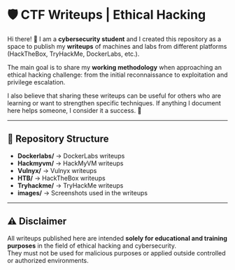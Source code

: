 # 🛡️ CTF Writeups | Ethical Hacking

Hi there! 👋 I am a **cybersecurity student** and I created this repository as a space to publish my **writeups** of machines and labs from different platforms (HackTheBox, TryHackMe, DockerLabs, etc.).

The main goal is to share my **working methodology** when approaching an ethical hacking challenge: from the initial reconnaissance to exploitation and privilege escalation.  

I also believe that sharing these writeups can be useful for others who are learning or want to strengthen specific techniques. If anything I document here helps someone, I consider it a success. 🚀  

---

## 📂 Repository Structure

- **Dockerlabs/** → DockerLabs writeups
- **Hackmyvm/** → HackMyVM writeups
- **Vulnyx/** → Vulnyx writeups  
- **HTB/** → HackTheBox writeups  
- **Tryhackme/** → TryHackMe writeups  
- **images/** → Screenshots used in the writeups

---

## ⚠️ Disclaimer

All writeups published here are intended **solely for educational and training purposes** in the field of ethical hacking and cybersecurity.  
They must not be used for malicious purposes or applied outside controlled or authorized environments.
